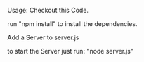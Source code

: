 Usage:
Checkout this Code.

run "npm install" to install the dependencies.

Add a Server to server.js

to start the Server just run:
"node server.js"